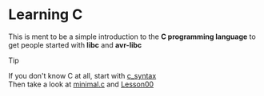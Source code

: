 # Learning C 
This is ment to be a simple introduction to the **C programming language** to get people started with **libc** and **avr-libc** 

>[!TIP]
>  If you don't know C at all, start with [c_syntax](C_Language_Shorts/C_syntax.md)\
>  Then take a look at [minimal.c](minimal.c) and [Lesson00](Lessons/00_Start)
